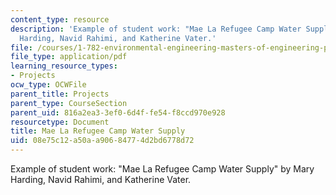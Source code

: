 ```yaml
---
content_type: resource
description: 'Example of student work: "Mae La Refugee Camp Water Supply" by Mary
  Harding, Navid Rahimi, and Katherine Vater.'
file: /courses/1-782-environmental-engineering-masters-of-engineering-project-fall-2007-spring-2008/08e75c12a50aa90684774d2bd6778d72_final_thai.pdf
file_type: application/pdf
learning_resource_types:
- Projects
ocw_type: OCWFile
parent_title: Projects
parent_type: CourseSection
parent_uid: 816a2ea3-3ef0-6d4f-fe54-f8ccd970e928
resourcetype: Document
title: Mae La Refugee Camp Water Supply
uid: 08e75c12-a50a-a906-8477-4d2bd6778d72
---
```

Example of student work: "Mae La Refugee Camp Water Supply" by Mary Harding, Navid Rahimi, and Katherine Vater.

